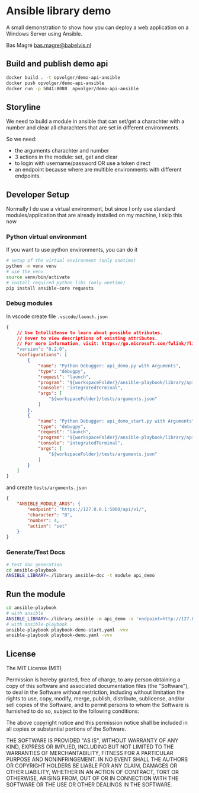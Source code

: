 # Ansible library demo

A small demonstration to show how you can deploy a web application on a Windows Server using Ansible.

Bas Magré <bas.magre@babelvis.nl>

## Build and publish demo api

```bash
docker build . -t opvolger/demo-api-ansible
docker push opvolger/demo-api-ansible
docker run -p 5041:8080  opvolger/demo-api-ansible
```

## Storyline

We need to build a module in ansible that can set/get a charachter with a number and clear all charachters that are set in different environments.

So we need:

- the arguments charachter and number
- 3 actions in the module: set, get and clear
- to login with username/password OR use a token direct
- an endpoint because where are multible environments with different endpoints.

## Developer Setup

Normally I do use a virtual environment, but since I only use standard modules/application that are already installed on my machine, I skip this now

### Python virtual environment

If you want to use python environments, you can do it

```bash
# setup of the virtual environment (only onetime)
python -m venv venv
# use the venv
source venv/bin/activate
# install required python libs (only onetime)
pip install ansible-core requests
```

### Debug modules

In vscode create file `.vscode/launch.json`

```json
{
    // Use IntelliSense to learn about possible attributes.
    // Hover to view descriptions of existing attributes.
    // For more information, visit: https://go.microsoft.com/fwlink/?linkid=830387
    "version": "0.2.0",
    "configurations": [
        {
            "name": "Python Debugger: api_demo.py with Arguments",
            "type": "debugpy",
            "request": "launch",
            "program": "${workspaceFolder}/ansible-playbook/library/api_demo.py",
            "console": "integratedTerminal",
            "args": [
                "${workspaceFolder}/tests/arguments.json"
            ]
        },
        {
            "name": "Python Debugger: api_demo_start.py with Arguments",
            "type": "debugpy",
            "request": "launch",
            "program": "${workspaceFolder}/ansible-playbook/library/api_demo_start.py",
            "console": "integratedTerminal",
            "args": [
                "${workspaceFolder}/tests/arguments.json"
            ]
        }
    ]
}
```

and create `tests/arguments.json`

```json
{
    "ANSIBLE_MODULE_ARGS": {
        "endpoint": "https://127.0.0.1:5000/api/v1/",
        "character": "B",
        "number": 4,
        "action": "set"
    }
}
```

### Generate/Test Docs

```bash
# test doc generation
cd ansible-playbook
ANSIBLE_LIBRARY=./library ansible-doc -t module api_demo
```

## Run the module

```bash
cd ansible-playbook
# with ansible
ANSIBLE_LIBRARY=./library ansible -m api_demo -a 'endpoint=http://127.0.0.1:5041/ token=secret action=clear' localhost
# with ansible-playbook
ansible-playbook playbook-demo-start.yaml -vvv
ansible-playbook playbook-demo.yaml -vvv
```

## License

The MIT License (MIT)

Permission is hereby granted, free of charge, to any person obtaining a copy of this software and associated documentation files (the "Software"), to deal in the Software without restriction, including without limitation the rights to use, copy, modify, merge, publish, distribute, sublicense, and/or sell copies of the Software, and to permit persons to whom the Software is furnished to do so, subject to the following conditions:

The above copyright notice and this permission notice shall be included in all copies or substantial portions of the Software.

THE SOFTWARE IS PROVIDED "AS IS", WITHOUT WARRANTY OF ANY KIND, EXPRESS OR IMPLIED, INCLUDING BUT NOT LIMITED TO THE WARRANTIES OF MERCHANTABILITY, FITNESS FOR A PARTICULAR PURPOSE AND NONINFRINGEMENT. IN NO EVENT SHALL THE AUTHORS OR COPYRIGHT HOLDERS BE LIABLE FOR ANY CLAIM, DAMAGES OR OTHER LIABILITY, WHETHER IN AN ACTION OF CONTRACT, TORT OR OTHERWISE, ARISING FROM, OUT OF OR IN CONNECTION WITH THE SOFTWARE OR THE USE OR OTHER DEALINGS IN THE SOFTWARE.
